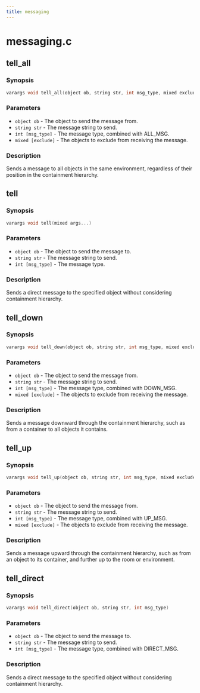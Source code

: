 ```yaml
---
title: messaging
---
```

# messaging.c

## tell_all

### Synopsis

```c
varargs void tell_all(object ob, string str, int msg_type, mixed exclude)
```

### Parameters

* `object ob` - The object to send the message from.
* `string str` - The message string to send.
* `int [msg_type]` - The message type, combined with ALL_MSG.
* `mixed [exclude]` - The objects to exclude from receiving the message.

### Description

Sends a message to all objects in the same environment, regardless
of their position in the containment hierarchy.

## tell

### Synopsis

```c
varargs void tell(mixed args...)
```

### Parameters

* `object ob` - The object to send the message to.
* `string str` - The message string to send.
* `int [msg_type]` - The message type.

### Description

Sends a direct message to the specified object without considering
containment hierarchy.

## tell_down

### Synopsis

```c
varargs void tell_down(object ob, string str, int msg_type, mixed exclude)
```

### Parameters

* `object ob` - The object to send the message from.
* `string str` - The message string to send.
* `int [msg_type]` - The message type, combined with DOWN_MSG.
* `mixed [exclude]` - The objects to exclude from receiving the message.

### Description

Sends a message downward through the containment hierarchy, such
as from a container to all objects it contains.

## tell_up

### Synopsis

```c
varargs void tell_up(object ob, string str, int msg_type, mixed exclude)
```

### Parameters

* `object ob` - The object to send the message from.
* `string str` - The message string to send.
* `int [msg_type]` - The message type, combined with UP_MSG.
* `mixed [exclude]` - The objects to exclude from receiving the message.

### Description

Sends a message upward through the containment hierarchy, such as
from an object to its container, and further up to the room or
environment.

## tell_direct

### Synopsis

```c
varargs void tell_direct(object ob, string str, int msg_type)
```

### Parameters

* `object ob` - The object to send the message to.
* `string str` - The message string to send.
* `int [msg_type]` - The message type, combined with DIRECT_MSG.

### Description

Sends a direct message to the specified object without considering
containment hierarchy.

